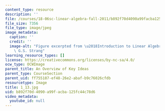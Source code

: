 ```yaml
---
content_type: resource
description: ''
file: /courses/18-06sc-linear-algebra-fall-2011/b892f70d4090a99facba125fc44c78d6_1_13.jpg
file_size: 7356
file_type: image/jpeg
image_metadata:
  caption: ''
  credit: ''
  image-alt: "Figure excerpted from \u2018Introduction to Linear Algebra\u2019 by\
    \ G.S. Strang"
learning_resource_types: []
license: https://creativecommons.org/licenses/by-nc-sa/4.0/
ocw_type: OCWImage
parent_title: An Overview of Key Ideas
parent_type: CourseSection
parent_uid: ff755187-ef48-26e2-abaf-b9c76026cfdb
resourcetype: Image
title: 1_13.jpg
uid: b892f70d-4090-a99f-acba-125fc44c78d6
video_metadata:
  youtube_id: null
---
```

